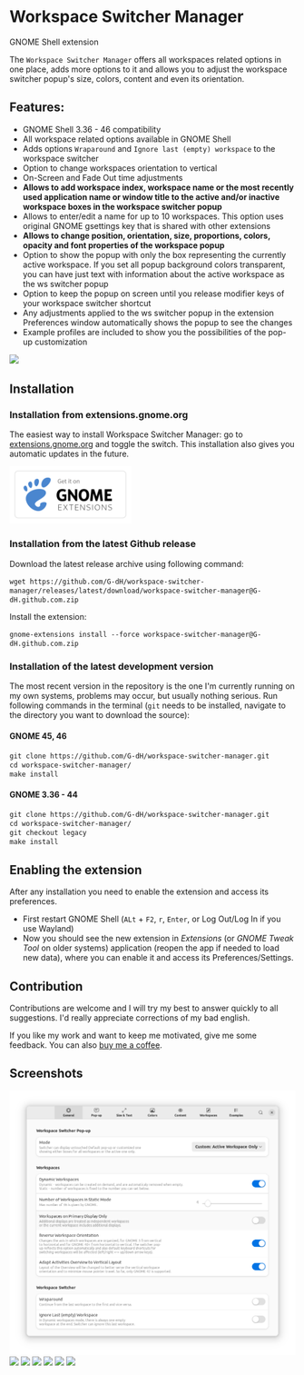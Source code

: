 # Workspace Switcher Manager
GNOME Shell extension

The `Workspace Switcher Manager` offers all workspaces related options in one place, adds more options to it and allows you to adjust the workspace switcher popup's size, colors, content and even its orientation.

## Features:

- GNOME Shell 3.36 - 46 compatibility
- All workspace related options available in GNOME Shell
- Adds options `Wraparound` and `Ignore last (empty) workspace` to the workspace switcher
- Option to change workspaces orientation to vertical
- On-Screen and Fade Out time adjustments
- **Allows to add workspace index, workspace name or the most recently used application name or window title to the active and/or inactive workspace boxes in the workspace switcher popup**
- Allows to enter/edit a name for up to 10 workspaces. This option uses original GNOME gsettings key that is shared with other extensions
- **Allows to change position, orientation, size, proportions, colors, opacity and font properties of the workspace popup**
- Option to show the popup with only the box representing the currently active workspace. If you set all popup background colors transparent, you can have just text with information about the active workspace as the ws switcher popup
- Option to keep the popup on screen until you release modifier keys of your workspace switcher shortcut
- Any adjustments applied to the ws switcher popup in the extension Preferences window automatically shows the popup to see the changes
- Example profiles are included to show you the possibilities of the pop-up customization

![](creenshots/SM0.jpg)

## Installation

### Installation from extensions.gnome.org

The easiest way to install Workspace Switcher Manager: go to [extensions.gnome.org](https://extensions.gnome.org/extension/4788/workspace-switcher-manager/) and toggle the switch. This installation also gives you automatic updates in the future.

[<img alt="" height="100" src="https://raw.githubusercontent.com/andyholmes/gnome-shell-extensions-badge/master/get-it-on-ego.svg?sanitize=true">](https://extensions.gnome.org/extension/4788/workspace-switcher-manager/)

### Installation from the latest Github release

Download the latest release archive using following command:

    wget https://github.com/G-dH/workspace-switcher-manager/releases/latest/download/workspace-switcher-manager@G-dH.github.com.zip

Install the extension:

    gnome-extensions install --force workspace-switcher-manager@G-dH.github.com.zip

### Installation of the latest development version
The most recent version in the repository is the one I'm currently running on my own systems, problems may occur, but usually nothing serious.
Run following commands in the terminal (`git` needs to be installed, navigate to the directory you want to download the source):

#### GNOME 45, 46

    git clone https://github.com/G-dH/workspace-switcher-manager.git
    cd workspace-switcher-manager/
    make install

#### GNOME 3.36 - 44 

    git clone https://github.com/G-dH/workspace-switcher-manager.git
    cd workspace-switcher-manager/
    git checkout legacy
    make install

## Enabling the extension

After any installation you need to enable the extension and access its preferences.

- First restart GNOME Shell (`ALt` + `F2`, `r`, `Enter`, or Log Out/Log In if you use Wayland)
- Now you should see the new extension in *Extensions* (or *GNOME Tweak Tool* on older systems) application (reopen the app if needed to load new data), where you can enable it and access its Preferences/Settings.

## Contribution

Contributions are welcome and I will try my best to answer quickly to all suggestions. I'd really appreciate corrections of my bad english.

If you like my work and want to keep me motivated, give me some feedback. You can also [buy me a coffee](https://buymeacoffee.com/georgdh).

## Screenshots

![](screenshots/WSM1.png)
![](screenshots/WWSM2.png)
![](screenshots/WWSM3.png)
![](screenshots/WWSM4.png)
![](screenshots/WWSM5.png)
![](screenshots/WWSM6.png)
![](screenshots/WWSM7.png)
